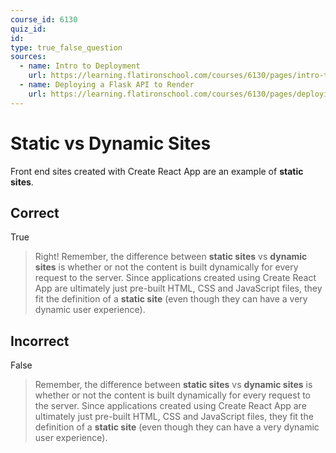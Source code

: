 ```yaml
---
course_id: 6130
quiz_id: 
id: 
type: true_false_question
sources:
  - name: Intro to Deployment
    url: https://learning.flatironschool.com/courses/6130/pages/intro-to-deployment
  - name: Deploying a Flask API to Render
    url: https://learning.flatironschool.com/courses/6130/pages/deploying-a-flask-api-to-render
---
```


# Static vs Dynamic Sites

Front end sites created with Create React App are an example of **static sites**.

## Correct

True

> Right! Remember, the difference between **static sites** vs **dynamic sites**
> is whether or not the content is built dynamically for every request to the
> server. Since applications created using Create React App are ultimately just
> pre-built HTML, CSS and JavaScript files, they fit the definition of a
> **static site** (even though they can have a very dynamic user experience).

## Incorrect

False

> Remember, the difference between **static sites** vs **dynamic sites**
> is whether or not the content is built dynamically for every request to the
> server. Since applications created using Create React App are ultimately just
> pre-built HTML, CSS and JavaScript files, they fit the definition of a
> **static site** (even though they can have a very dynamic user experience).
